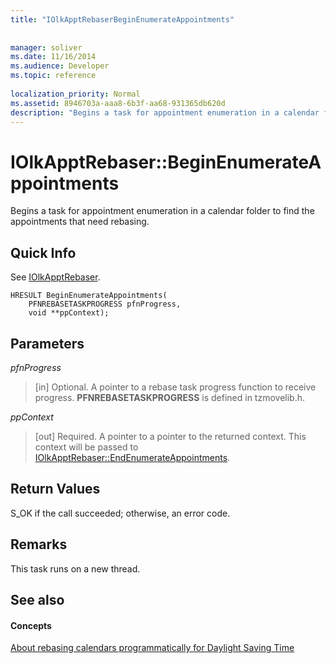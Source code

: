 ```yaml
---
title: "IOlkApptRebaserBeginEnumerateAppointments"
 
 
manager: soliver
ms.date: 11/16/2014
ms.audience: Developer
ms.topic: reference
 
localization_priority: Normal
ms.assetid: 8946703a-aaa8-6b3f-aa68-931365db620d
description: "Begins a task for appointment enumeration in a calendar folder to find the appointments that need rebasing."
---
```


# IOlkApptRebaser::BeginEnumerateAppointments

Begins a task for appointment enumeration in a calendar folder to find the appointments that need rebasing.
  
## Quick Info

See [IOlkApptRebaser](iolkapptrebaser.md).
  
```
HRESULT BeginEnumerateAppointments( 
    PFNREBASETASKPROGRESS pfnProgress, 
    void **ppContext);
```

## Parameters

 _pfnProgress_
  
> [in] Optional. A pointer to a rebase task progress function to receive progress. **PFNREBASETASKPROGRESS** is defined in tzmovelib.h. 
    
 _ppContext_
  
> [out] Required. A pointer to a pointer to the returned context. This context will be passed to [IOlkApptRebaser::EndEnumerateAppointments](iolkapptrebaser-endenumerateappointments.md).
    
## Return Values

S_OK if the call succeeded; otherwise, an error code.
  
## Remarks

This task runs on a new thread.
  
## See also

#### Concepts

[About rebasing calendars programmatically for Daylight Saving Time](about-rebasing-calendars-programmatically-for-daylight-saving-time.md)

